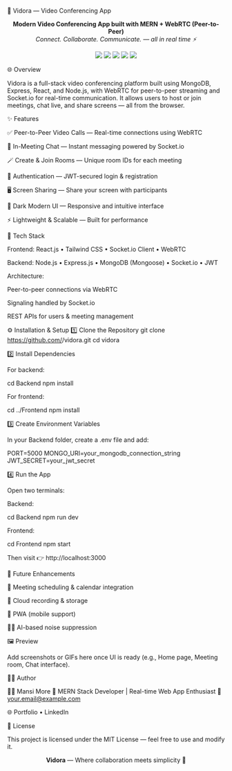 🎥 Vidora — Video Conferencing App

<p align="center"> <b>Modern Video Conferencing App built with MERN + WebRTC (Peer-to-Peer)</b><br/> <i>Connect. Collaborate. Communicate. — all in real time ⚡</i> </p>

<p align="center"> <img src="https://img.shields.io/badge/MERN-Stack-4DB33D?style=for-the-badge&logo=mongodb&logoColor=white" /> <img src="https://img.shields.io/badge/WebRTC-Enabled-blue?style=for-the-badge&logo=webrtc&logoColor=white" /> <img src="https://img.shields.io/badge/Socket.io-Real--time-black?style=for-the-badge&logo=socket.io&logoColor=white" /> <img src="https://img.shields.io/badge/React-Dynamic-61DAFB?style=for-the-badge&logo=react&logoColor=black" /> <img src="https://img.shields.io/badge/Node.js-Fast-339933?style=for-the-badge&logo=node.js&logoColor=white" /> </p>

🌐 Overview

Vidora is a full-stack video conferencing platform built using MongoDB, Express, React, and Node.js, with WebRTC for peer-to-peer streaming and Socket.io for real-time communication.
It allows users to host or join meetings, chat live, and share screens — all from the browser.

✨ Features

✅ Peer-to-Peer Video Calls — Real-time connections using WebRTC

💬 In-Meeting Chat — Instant messaging powered by Socket.io

🪄 Create & Join Rooms — Unique room IDs for each meeting

🔐 Authentication — JWT-secured login & registration

🖥️ Screen Sharing — Share your screen with participants

🌙 Dark Modern UI — Responsive and intuitive interface

⚡ Lightweight & Scalable — Built for performance

🧠 Tech Stack

Frontend:
React.js • Tailwind CSS • Socket.io Client • WebRTC

Backend:
Node.js • Express.js • MongoDB (Mongoose) • Socket.io • JWT

Architecture:

Peer-to-peer connections via WebRTC

Signaling handled by Socket.io

REST APIs for users & meeting management

⚙️ Installation & Setup
1️⃣ Clone the Repository
git clone https://github.com/<your-username>/vidora.git
cd vidora

2️⃣ Install Dependencies

For backend:

cd Backend
npm install

For frontend:

cd ../Frontend
npm install

3️⃣ Create Environment Variables

In your Backend folder, create a .env file and add:

PORT=5000
MONGO_URI=your_mongodb_connection_string
JWT_SECRET=your_jwt_secret

4️⃣ Run the App

Open two terminals:

Backend:

cd Backend
npm run dev

Frontend:

cd Frontend
npm start

Then visit 👉 http://localhost:3000

🚀 Future Enhancements

📅 Meeting scheduling & calendar integration

📁 Cloud recording & storage

📲 PWA (mobile support)

🧏‍♀️ AI-based noise suppression

🖼️ Preview

Add screenshots or GIFs here once UI is ready (e.g., Home page, Meeting room, Chat interface).

🧑‍💻 Author

👩‍💻 Mansi More
💼 MERN Stack Developer | Real-time Web App Enthusiast
📧 your.email@example.com

🌐 Portfolio
• LinkedIn

🪪 License

This project is licensed under the MIT License — feel free to use and modify it.

<p align="center"> <b>Vidora</b> — Where collaboration meets simplicity 💫 </p>
